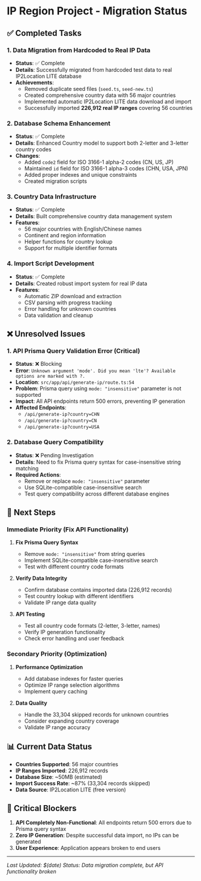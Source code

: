 # IP Region Project - Migration Status

## ✅ Completed Tasks

### 1. Data Migration from Hardcoded to Real IP Data
- **Status**: ✅ Complete
- **Details**: Successfully migrated from hardcoded test data to real IP2Location LITE database
- **Achievements**:
  - Removed duplicate seed files (`seed.ts`, `seed-new.ts`)
  - Created comprehensive country data with 56 major countries
  - Implemented automatic IP2Location LITE data download and import
  - Successfully imported **226,912 real IP ranges** covering 56 countries

### 2. Database Schema Enhancement
- **Status**: ✅ Complete
- **Details**: Enhanced Country model to support both 2-letter and 3-letter country codes
- **Changes**:
  - Added `code2` field for ISO 3166-1 alpha-2 codes (CN, US, JP)
  - Maintained `id` field for ISO 3166-1 alpha-3 codes (CHN, USA, JPN)
  - Added proper indexes and unique constraints
  - Created migration scripts

### 3. Country Data Infrastructure
- **Status**: ✅ Complete
- **Details**: Built comprehensive country data management system
- **Features**:
  - 56 major countries with English/Chinese names
  - Continent and region information
  - Helper functions for country lookup
  - Support for multiple identifier formats

### 4. Import Script Development
- **Status**: ✅ Complete
- **Details**: Created robust import system for real IP data
- **Features**:
  - Automatic ZIP download and extraction
  - CSV parsing with progress tracking
  - Error handling for unknown countries
  - Data validation and cleanup

## ❌ Unresolved Issues

### 1. API Prisma Query Validation Error (Critical)
- **Status**: ❌ Blocking
- **Error**: `Unknown argument 'mode'. Did you mean 'lte'? Available options are marked with ?.`
- **Location**: `src/app/api/generate-ip/route.ts:54`
- **Problem**: Prisma query using `mode: "insensitive"` parameter is not supported
- **Impact**: All API endpoints return 500 errors, preventing IP generation
- **Affected Endpoints**:
  - `/api/generate-ip?country=CHN`
  - `/api/generate-ip?country=CN`
  - `/api/generate-ip?country=USA`

### 2. Database Query Compatibility
- **Status**: ❌ Pending Investigation
- **Details**: Need to fix Prisma query syntax for case-insensitive string matching
- **Required Actions**:
  - Remove or replace `mode: "insensitive"` parameter
  - Use SQLite-compatible case-insensitive search
  - Test query compatibility across different database engines

## 🔄 Next Steps

### Immediate Priority (Fix API Functionality)
1. **Fix Prisma Query Syntax**
   - Remove `mode: "insensitive"` from string queries
   - Implement SQLite-compatible case-insensitive search
   - Test with different country code formats

2. **Verify Data Integrity**
   - Confirm database contains imported data (226,912 records)
   - Test country lookup with different identifiers
   - Validate IP range data quality

3. **API Testing**
   - Test all country code formats (2-letter, 3-letter, names)
   - Verify IP generation functionality
   - Check error handling and user feedback

### Secondary Priority (Optimization)
1. **Performance Optimization**
   - Add database indexes for faster queries
   - Optimize IP range selection algorithms
   - Implement query caching

2. **Data Quality**
   - Handle the 33,304 skipped records for unknown countries
   - Consider expanding country coverage
   - Validate IP range accuracy

## 📊 Current Data Status

- **Countries Supported**: 56 major countries
- **IP Ranges Imported**: 226,912 records
- **Database Size**: ~50MB (estimated)
- **Import Success Rate**: ~87% (33,304 records skipped)
- **Data Source**: IP2Location LITE (free version)

## 🚨 Critical Blockers

1. **API Completely Non-Functional**: All endpoints return 500 errors due to Prisma query syntax
2. **Zero IP Generation**: Despite successful data import, no IPs can be generated
3. **User Experience**: Application appears broken to end users

---
*Last Updated: $(date)*
*Status: Data migration complete, but API functionality broken* 
